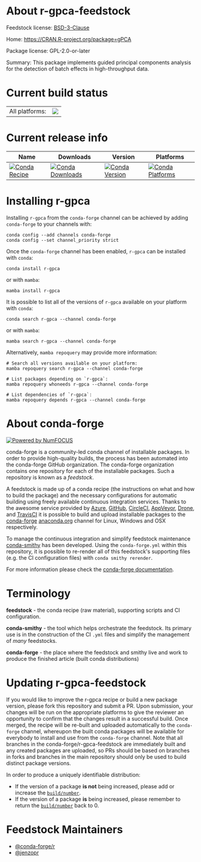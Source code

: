 About r-gpca-feedstock
======================

Feedstock license: [BSD-3-Clause](https://github.com/conda-forge/r-gpca-feedstock/blob/main/LICENSE.txt)

Home: https://CRAN.R-project.org/package=gPCA

Package license: GPL-2.0-or-later

Summary: This package implements guided principal components analysis for the detection of batch effects in high-throughput data.

Current build status
====================


<table><tr><td>All platforms:</td>
    <td>
      <a href="https://dev.azure.com/conda-forge/feedstock-builds/_build/latest?definitionId=7979&branchName=main">
        <img src="https://dev.azure.com/conda-forge/feedstock-builds/_apis/build/status/r-gpca-feedstock?branchName=main">
      </a>
    </td>
  </tr>
</table>

Current release info
====================

| Name | Downloads | Version | Platforms |
| --- | --- | --- | --- |
| [![Conda Recipe](https://img.shields.io/badge/recipe-r--gpca-green.svg)](https://anaconda.org/conda-forge/r-gpca) | [![Conda Downloads](https://img.shields.io/conda/dn/conda-forge/r-gpca.svg)](https://anaconda.org/conda-forge/r-gpca) | [![Conda Version](https://img.shields.io/conda/vn/conda-forge/r-gpca.svg)](https://anaconda.org/conda-forge/r-gpca) | [![Conda Platforms](https://img.shields.io/conda/pn/conda-forge/r-gpca.svg)](https://anaconda.org/conda-forge/r-gpca) |

Installing r-gpca
=================

Installing `r-gpca` from the `conda-forge` channel can be achieved by adding `conda-forge` to your channels with:

```
conda config --add channels conda-forge
conda config --set channel_priority strict
```

Once the `conda-forge` channel has been enabled, `r-gpca` can be installed with `conda`:

```
conda install r-gpca
```

or with `mamba`:

```
mamba install r-gpca
```

It is possible to list all of the versions of `r-gpca` available on your platform with `conda`:

```
conda search r-gpca --channel conda-forge
```

or with `mamba`:

```
mamba search r-gpca --channel conda-forge
```

Alternatively, `mamba repoquery` may provide more information:

```
# Search all versions available on your platform:
mamba repoquery search r-gpca --channel conda-forge

# List packages depending on `r-gpca`:
mamba repoquery whoneeds r-gpca --channel conda-forge

# List dependencies of `r-gpca`:
mamba repoquery depends r-gpca --channel conda-forge
```


About conda-forge
=================

[![Powered by
NumFOCUS](https://img.shields.io/badge/powered%20by-NumFOCUS-orange.svg?style=flat&colorA=E1523D&colorB=007D8A)](https://numfocus.org)

conda-forge is a community-led conda channel of installable packages.
In order to provide high-quality builds, the process has been automated into the
conda-forge GitHub organization. The conda-forge organization contains one repository
for each of the installable packages. Such a repository is known as a *feedstock*.

A feedstock is made up of a conda recipe (the instructions on what and how to build
the package) and the necessary configurations for automatic building using freely
available continuous integration services. Thanks to the awesome service provided by
[Azure](https://azure.microsoft.com/en-us/services/devops/), [GitHub](https://github.com/),
[CircleCI](https://circleci.com/), [AppVeyor](https://www.appveyor.com/),
[Drone](https://cloud.drone.io/welcome), and [TravisCI](https://travis-ci.com/)
it is possible to build and upload installable packages to the
[conda-forge](https://anaconda.org/conda-forge) [anaconda.org](https://anaconda.org/)
channel for Linux, Windows and OSX respectively.

To manage the continuous integration and simplify feedstock maintenance
[conda-smithy](https://github.com/conda-forge/conda-smithy) has been developed.
Using the ``conda-forge.yml`` within this repository, it is possible to re-render all of
this feedstock's supporting files (e.g. the CI configuration files) with ``conda smithy rerender``.

For more information please check the [conda-forge documentation](https://conda-forge.org/docs/).

Terminology
===========

**feedstock** - the conda recipe (raw material), supporting scripts and CI configuration.

**conda-smithy** - the tool which helps orchestrate the feedstock.
                   Its primary use is in the construction of the CI ``.yml`` files
                   and simplify the management of *many* feedstocks.

**conda-forge** - the place where the feedstock and smithy live and work to
                  produce the finished article (built conda distributions)


Updating r-gpca-feedstock
=========================

If you would like to improve the r-gpca recipe or build a new
package version, please fork this repository and submit a PR. Upon submission,
your changes will be run on the appropriate platforms to give the reviewer an
opportunity to confirm that the changes result in a successful build. Once
merged, the recipe will be re-built and uploaded automatically to the
`conda-forge` channel, whereupon the built conda packages will be available for
everybody to install and use from the `conda-forge` channel.
Note that all branches in the conda-forge/r-gpca-feedstock are
immediately built and any created packages are uploaded, so PRs should be based
on branches in forks and branches in the main repository should only be used to
build distinct package versions.

In order to produce a uniquely identifiable distribution:
 * If the version of a package **is not** being increased, please add or increase
   the [``build/number``](https://docs.conda.io/projects/conda-build/en/latest/resources/define-metadata.html#build-number-and-string).
 * If the version of a package **is** being increased, please remember to return
   the [``build/number``](https://docs.conda.io/projects/conda-build/en/latest/resources/define-metadata.html#build-number-and-string)
   back to 0.

Feedstock Maintainers
=====================

* [@conda-forge/r](https://github.com/conda-forge/r/)
* [@jenzopr](https://github.com/jenzopr/)

